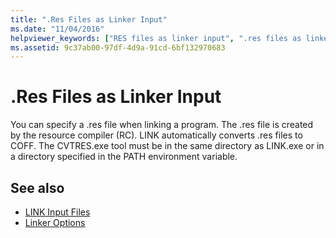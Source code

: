 ```yaml
---
title: ".Res Files as Linker Input"
ms.date: "11/04/2016"
helpviewer_keywords: ["RES files as linker input", ".res files as linker input", "linking [C++], resource files", "resource files, linking"]
ms.assetid: 9c37ab00-97df-4d9a-91cd-6bf132970683
---
```

# .Res Files as Linker Input

You can specify a .res file when linking a program. The .res file is created by the resource compiler (RC). LINK automatically converts .res files to COFF. The CVTRES.exe tool must be in the same directory as LINK.exe or in a directory specified in the PATH environment variable.

## See also

- [LINK Input Files](../../build/reference/link-input-files.md)
- [Linker Options](../../build/reference/linker-options.md)
